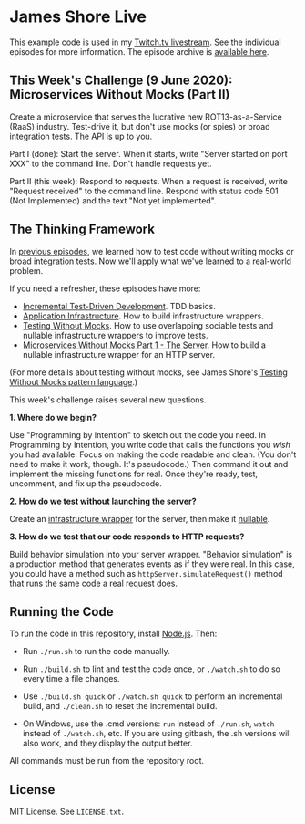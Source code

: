 James Shore Live
================

This example code is used in my [Twitch.tv livestream](https://www.twitch.tv/jamesshorelive). See the individual episodes for more information. The episode archive is [available here](https://www.jamesshore.com/Blog/Lunch-and-Learn/).


This Week's Challenge (9 June 2020): Microservices Without Mocks (Part II)
---------------------

Create a microservice that serves the lucrative new ROT13-as-a-Service (RaaS) industry. Test-drive it, but don't use mocks (or spies) or broad integration tests. The API is up to you.

Part I (done): Start the server. When it starts, write "Server started on port XXX" to the command line. Don't handle requests yet.

Part II (this week): Respond to requests. When a request is received, write "Request received" to the command line. Respond with status code 501 (Not Implemented) and the text "Not yet implemented".


The Thinking Framework
----------------------

In [previous episodes](https://www.jamesshore.com/Blog/Lunch-and-Learn/), we learned how to test code without writing mocks or broad integration tests. Now we'll apply what we've learned to a real-world problem.

If you need a refresher, these episodes have more:

* [Incremental Test-Driven Development](https://www.jamesshore.com/Blog/Lunch-and-Learn/Incremental-TDD.html). TDD basics.
* [Application Infrastructure](https://www.jamesshore.com/Blog/Lunch-and-Learn/Application-Infrastructure.html). How to build infrastructure wrappers.
* [Testing Without Mocks](https://www.jamesshore.com/Blog/Lunch-and-Learn/Testing-Without-Mocks.html). How to use overlapping sociable tests and nullable infrastructure wrappers to improve tests.
* [Microservices Without Mocks Part 1 - The Server](https://www.jamesshore.com/Blog/Lunch-and-Learn/Microservices-Without-Mocks-Part-1.html). How to build a nullable infrastructure wrapper for an HTTP server.

(For more details about testing without mocks, see James Shore's [Testing Without Mocks pattern language](https://www.jamesshore.com/Blog/Testing-Without-Mocks.html).)

This week's challenge raises several new questions.

**1. Where do we begin?**

Use "Programming by Intention" to sketch out the code you need. In Programming by Intention, you write code that calls the functions you *wish* you had available. Focus on making the code readable and clean. (You don't need to make it work, though. It's pseudocode.) Then command it out and implement the missing functions for real. Once they're ready, test, uncomment, and fix up the pseudocode.

**2. How do we test without launching the server?**

Create an [infrastructure wrapper](https://www.jamesshore.com/Blog/Lunch-and-Learn/Application-Infrastructure.html) for the server, then make it [nullable](https://www.jamesshore.com/Blog/Lunch-and-Learn/Testing-Without-Mocks.html).

**3. How do we test that our code responds to HTTP requests?**

Build behavior simulation into your server wrapper. "Behavior simulation" is a production method that generates events as if they were real. In this case, you could have a method such as `httpServer.simulateRequest()` method that runs the same code a real request does.


Running the Code
----------------

To run the code in this repository, install [Node.js](http://nodejs.org). Then:

* Run `./run.sh` to run the code manually.

* Run `./build.sh` to lint and test the code once, or `./watch.sh` to do so every time a file changes.

* Use `./build.sh quick` or `./watch.sh quick` to perform an incremental build, and `./clean.sh` to reset the incremental build.

* On Windows, use the .cmd versions: `run` instead of `./run.sh`, `watch` instead of `./watch.sh`, etc. If you are using gitbash, the .sh versions will also work, and they display the output better.

All commands must be run from the repository root.


License
-------

MIT License. See `LICENSE.txt`.